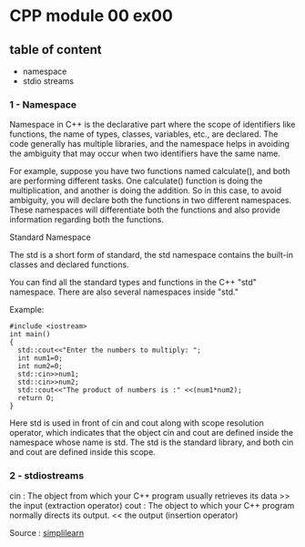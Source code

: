 # CPP module 00 ex00
## table of content
- namespace
- stdio streams

### 1 - Namespace

Namespace in C++ is the declarative part where the scope of identifiers like functions, the name of types, classes, variables, etc., are declared. The code generally has multiple libraries, and the namespace helps in avoiding the ambiguity that may occur when two identifiers have the same name.

For example, suppose you have two functions named calculate(), and both are performing different tasks. One calculate() function is doing the multiplication, and another is doing the addition. So in this case, to avoid ambiguity, you will declare both the functions in two different namespaces. These namespaces will differentiate both the functions and also provide information regarding both the functions.

Standard Namespace

The std is a short form of standard, the std namespace contains the built-in classes and declared functions.

You can find all the standard types and functions in the C++ "std" namespace. There are also several namespaces inside "std."

Example:

```
#include <iostream>
int main()
{
  std::cout<<"Enter the numbers to multiply: "; 
  int num1=0;
  int num2=0; 
  std::cin>>num1;
  std::cin>>num2;
  std::cout<<"The product of numbers is :" <<(num1*num2);
  return O;
}
```

Here std is used in front of cin and cout along with scope resolution operator, which indicates that the object cin and cout are defined inside the namespace whose name is std.
The std is the standard library, and both cin and cout are defined inside this scope.

### 2 - stdiostreams
  
  cin : The object from which your C++ program usually retrieves its data
              >> the input (extraction operator)
  cout : The object to which your C++ program normally directs its output.
              << the output (insertion operator)
  
  Source : [simplilearn](https://www.simplilearn.com/tutorials/cpp-tutorial/cpp-namespaces#:~:text=Namespace%20in%20C%2B%2B%20is%20the,identifiers%20have%20the%20same%20name.)
